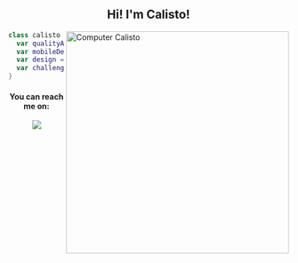 <h2 align='center'>Hi! I'm Calisto!</h2>

<img src="https://raw.githubusercontent.com/MicaelliMedeiros/micaellimedeiros/master/image/computer-illustration.png" min-width="400px" max-width="400px" width="400px" align="right" alt="Computer Calisto">
   
```swift 
class calisto {
  var qualityAssurance = "Cypress, JMeter";
  var mobileDeveloper = "Swift, Flutter";
  var design = "Figma, Photoshop, Illustrator";
  var challenge = "Trying my best everyday!";
}
```
  
<h4 align='center'>You can reach me on:<br> <br>
<a href="https://www.linkedin.com/in/mateuscalisto/"><img src="https://img.shields.io/badge/linkedin-%230077B5.svg?&style=for-the-badge&logo=linkedin&logoColor=white" /></a>
